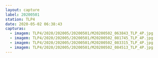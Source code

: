 ```yaml
---
layout: capture
label: 20200501
station: TLP4
date: 2020-05-02 06:38:43
capturas:
  - imagem: TLP4/2020/202005/20200501/M20200502_063843_TLP_4P.jpg
  - imagem: TLP4/2020/202005/20200501/M20200502_081745_TLP_4P.jpg
  - imagem: TLP4/2020/202005/20200501/M20200502_083315_TLP_4P.jpg
  - imagem: TLP4/2020/202005/20200501/M20200502_084513_TLP_4P.jpg
---
```

